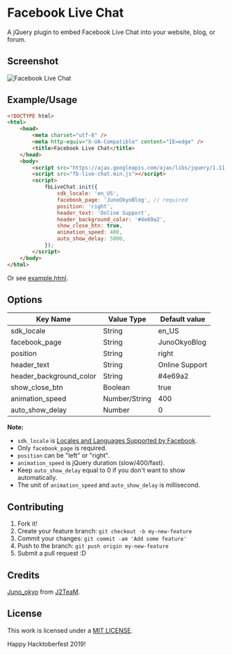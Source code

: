 # Facebook Live Chat

A jQuery plugin to embed Facebook Live Chat into your website, blog, or forum.

## Screenshot

![Facebook Live Chat](http://i.imgur.com/nr4kKOf.png)

## Example/Usage

```html
<!DOCTYPE html>
<html>
	<head>
		<meta charset="utf-8" />
		<meta http-equiv="X-UA-Compatible" content="IE=edge" />
		<title>Facebook Live Chat</title>
	</head>
	<body>
		<script src="https://ajax.googleapis.com/ajax/libs/jquery/1.11.3/jquery.min.js"></script>
		<script src="fb-live-chat.min.js"></script>
		<script>
			fbLiveChat.init({
				sdk_locale: 'en_US',
				facebook_page: 'JunoOkyoBlog', // required
				position: 'right',
				header_text: 'Online Support',
				header_background_color: '#4e69a2',
				show_close_btn: true,
				animation_speed: 400,
				auto_show_delay: 5000,
			});
		</script>
	</body>
</html>
```

Or see [example.html](example.html).

## Options

| Key Name                | Value Type    | Default value  |
| ----------------------- | ------------- | -------------- |
| sdk_locale              | String        | en_US          |
| facebook_page           | String        | JunoOkyoBlog   |
| position                | String        | right          |
| header_text             | String        | Online Support |
| header_background_color | String        | #4e69a2        |
| show_close_btn          | Boolean       | true           |
| animation_speed         | Number/String | 400            |
| auto_show_delay         | Number        | 0              |

**Note:**

-   `sdk_locale` is [Locales and Languages Supported by Facebook](https://www.facebook.com/translations/FacebookLocales.xml).
-   Only `facebook_page` is required.
-   `position` can be "left" or "right".
-   `animation_speed` is jQuery duration (slow/400/fast).
-   Keep `auto_show_delay` equal to 0 if you don't want to show automatically.
-   The unit of `animation_speed` and `auto_show_delay` is millisecond.

## Contributing

1. Fork it!
2. Create your feature branch: `git checkout -b my-new-feature`
3. Commit your changes: `git commit -am 'Add some feature'`
4. Push to the branch: `git push origin my-new-feature`
5. Submit a pull request :D

## Credits

[Juno_okyo](http://junookyo.blogspot.com/) from [J2TeaM](https://github.com/J2TeaM).

## License

This work is licensed under a [MIT LICENSE](LICENSE).

Happy Hacktoberfest 2019!

